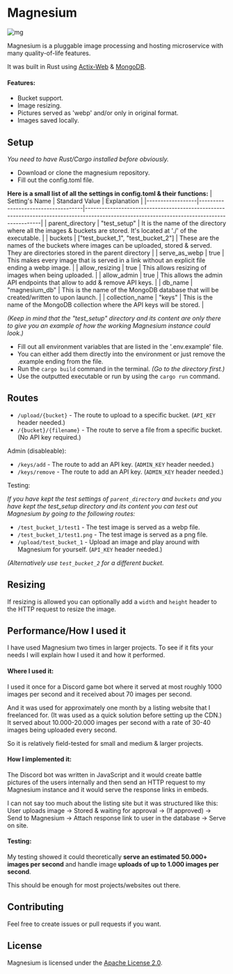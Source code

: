 # Magnesium
![mg](https://live.staticflickr.com/4634/38024207225_4667c270e4_n.jpg)

Magnesium is a pluggable image processing and hosting microservice with many quality-of-life features.

It was built in Rust using [Actix-Web](https://actix.rs/) & [MongoDB](https://www.mongodb.com/).

#### Features:
- Bucket support.
- Image resizing.
- Pictures served as 'webp' and/or only in original format.
- Images saved locally.

## Setup
*You need to have Rust/Cargo installed before obviously.*
- Download or clone the magnesium repository.
- Fill out the config.toml file.

**Here is a small list of all the settings in config.toml & their functions:**
| Setting's Name   | Standard Value                     | Explanation                                                                                                                                |
|------------------|------------------------------------|--------------------------------------------------------------------------------------------------------------------------------------------|
| parent_directory | "test_setup"                       | It is the name of the directory where all the images & buckets are stored. It's located at './' of the executable.                         |
| buckets          | ["test_bucket_1", "test_bucket_2"] | These are the names of the buckets where images can be uploaded, stored & served. They are directories stored in the parent directory      |
| serve_as_webp    | true                               | This makes every image that is served in a link without an explicit file ending a webp image.                                              |
| allow_resizing   | true                               | This allows resizing of images when being uploaded.                                                                                        |
| allow_admin      | true                               | This allows the admin API endpoints that allow to add & remove API keys.                                                                   |
| db_name          | "magnesium_db"                     | This is the name of the MongoDB database that will be created/written to upon launch.                                                      |
| collection_name  | "keys"                             | This is the name of the MongoDB collection where the API keys will be stored.                                                              |

*(Keep in mind that the "test_setup" directory and its content are only there to give you an example of how the working Magnesium instance could look.)*

- Fill out all environment variables that are listed in the '.env.example' file.
- You can either add them directly into the environment or just remove the .example ending from the file.
- Run the `cargo build` command in the terminal. *(Go to the directory first.)*
- Use the outputted executable or run by using the `cargo run` command.

## Routes
- `/upload/{bucket}` - The route to upload to a specific bucket. (`API_KEY` header needed.)
- `/{bucket}/{filename}` - The route to serve a file from a specific bucket. (No API key required.)

Admin (disableable):

- `/keys/add` - The route to add an API key. (`ADMIN_KEY` header needed.)
- `/keys/remove` - The route to add an API key. (`ADMIN_KEY` header needed.)

Testing:

*If you have kept the test settings of `parent_directory` and `buckets` and you have kept the test_setup directory and its content you can test out Magnesium by going to the following routes:*

- `/test_bucket_1/test1` - The test image is served as a webp file.
- `/test_bucket_1/test1.png` - The test image is served as a png file.
- `/upload/test_bucket_1` - Upload an image and play around with Magnesium for yourself. (`API_KEY` header needed.)

*(Alternatively use `test_bucket_2` for a different bucket.*

## Resizing
If resizing is allowed you can optionally add a `width` and `height` header to the HTTP request to resize the image.

## Performance/How I used it
I have used Magnesium two times in larger projects. To see if it fits your needs I will explain how I used it and how it performed.
#### Where I used it:
I used it once for a Discord game bot where it served at most roughly 1000 images per second and it received about 70 images per second.

And it was used for approximately one month by a listing website that I freelanced for. (It was used as a quick solution before setting up the CDN.)
It served about 10.000-20.000 images per second with a rate of 30-40 images being uploaded every second.

So it is relatively field-tested for small and medium & larger projects.

#### How I implemented it:
The Discord bot was written in JavaScript and it would create battle pictures of the users internally and then send an HTTP request to my Magnesium instance and it would serve the response links in embeds.

I can not say too much about the listing site but it was structured like this: User uploads image -> Stored & waiting for approval -> (If approved) -> Send to Magnesium -> Attach response link to user in the database -> Serve on site.

#### Testing:
My testing showed it could theoretically **serve an estimated 50.000+ images per second** and handle image **uploads of up to 1.000 images per second**.

This should be enough for most projects/websites out there.

## Contributing
Feel free to create issues or pull requests if you want.

## License
Magnesium is licensed under the [Apache License 2.0](https://www.apache.org/licenses/LICENSE-2.0).
